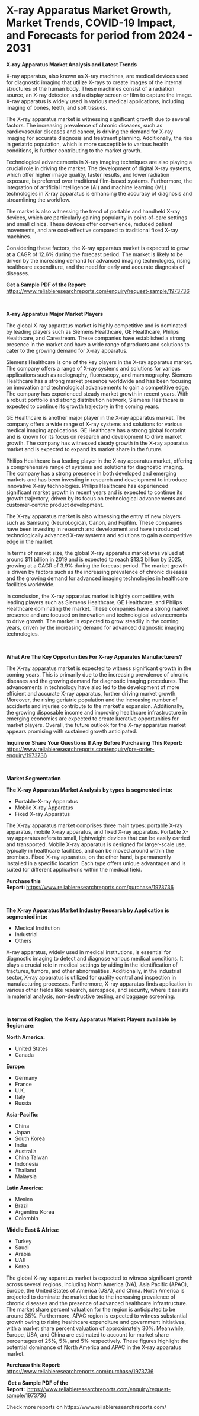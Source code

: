 <p><h1>X-ray Apparatus Market Growth, Market Trends, COVID-19 Impact, and Forecasts for period from 2024 - 2031</h1></p><p><strong>X-ray Apparatus Market Analysis and Latest Trends</strong></p>
<p><p>X-ray apparatus, also known as X-ray machines, are medical devices used for diagnostic imaging that utilize X-rays to create images of the internal structures of the human body. These machines consist of a radiation source, an X-ray detector, and a display screen or film to capture the image. X-ray apparatus is widely used in various medical applications, including imaging of bones, teeth, and soft tissues.</p><p>The X-ray apparatus market is witnessing significant growth due to several factors. The increasing prevalence of chronic diseases, such as cardiovascular diseases and cancer, is driving the demand for X-ray imaging for accurate diagnosis and treatment planning. Additionally, the rise in geriatric population, which is more susceptible to various health conditions, is further contributing to the market growth.</p><p>Technological advancements in X-ray imaging techniques are also playing a crucial role in driving the market. The development of digital X-ray systems, which offer higher image quality, faster results, and lower radiation exposure, is preferred over traditional film-based systems. Furthermore, the integration of artificial intelligence (AI) and machine learning (ML) technologies in X-ray apparatus is enhancing the accuracy of diagnosis and streamlining the workflow.</p><p>The market is also witnessing the trend of portable and handheld X-ray devices, which are particularly gaining popularity in point-of-care settings and small clinics. These devices offer convenience, reduced patient movements, and are cost-effective compared to traditional fixed X-ray machines.</p><p>Considering these factors, the X-ray apparatus market is expected to grow at a CAGR of 12.6% during the forecast period. The market is likely to be driven by the increasing demand for advanced imaging technologies, rising healthcare expenditure, and the need for early and accurate diagnosis of diseases.</p></p>
<p><strong>Get a Sample PDF of the Report:&nbsp;</strong> <a href="https://www.reliableresearchreports.com/enquiry/request-sample/1973736">https://www.reliableresearchreports.com/enquiry/request-sample/1973736</a></p>
<p>&nbsp;</p>
<p><strong>X-ray Apparatus Major Market Players</strong></p>
<p><p>The global X-ray apparatus market is highly competitive and is dominated by leading players such as Siemens Healthcare, GE Healthcare, Philips Healthcare, and Carestream. These companies have established a strong presence in the market and have a wide range of products and solutions to cater to the growing demand for X-ray apparatus.</p><p>Siemens Healthcare is one of the key players in the X-ray apparatus market. The company offers a range of X-ray systems and solutions for various applications such as radiography, fluoroscopy, and mammography. Siemens Healthcare has a strong market presence worldwide and has been focusing on innovation and technological advancements to gain a competitive edge. The company has experienced steady market growth in recent years. With a robust portfolio and strong distribution network, Siemens Healthcare is expected to continue its growth trajectory in the coming years.</p><p>GE Healthcare is another major player in the X-ray apparatus market. The company offers a wide range of X-ray systems and solutions for various medical imaging applications. GE Healthcare has a strong global footprint and is known for its focus on research and development to drive market growth. The company has witnessed steady growth in the X-ray apparatus market and is expected to expand its market share in the future.</p><p>Philips Healthcare is a leading player in the X-ray apparatus market, offering a comprehensive range of systems and solutions for diagnostic imaging. The company has a strong presence in both developed and emerging markets and has been investing in research and development to introduce innovative X-ray technologies. Philips Healthcare has experienced significant market growth in recent years and is expected to continue its growth trajectory, driven by its focus on technological advancements and customer-centric product development.</p><p>The X-ray apparatus market is also witnessing the entry of new players such as Samsung (NeuroLogica), Canon, and Fujifilm. These companies have been investing in research and development and have introduced technologically advanced X-ray systems and solutions to gain a competitive edge in the market.</p><p>In terms of market size, the global X-ray apparatus market was valued at around $11 billion in 2019 and is expected to reach $13.3 billion by 2025, growing at a CAGR of 3.9% during the forecast period. The market growth is driven by factors such as the increasing prevalence of chronic diseases and the growing demand for advanced imaging technologies in healthcare facilities worldwide.</p><p>In conclusion, the X-ray apparatus market is highly competitive, with leading players such as Siemens Healthcare, GE Healthcare, and Philips Healthcare dominating the market. These companies have a strong market presence and are focused on innovation and technological advancements to drive growth. The market is expected to grow steadily in the coming years, driven by the increasing demand for advanced diagnostic imaging technologies.</p></p>
<p>&nbsp;</p>
<p><strong>What Are The Key Opportunities For X-ray Apparatus Manufacturers?</strong></p>
<p><p>The X-ray apparatus market is expected to witness significant growth in the coming years. This is primarily due to the increasing prevalence of chronic diseases and the growing demand for diagnostic imaging procedures. The advancements in technology have also led to the development of more efficient and accurate X-ray apparatus, further driving market growth. Moreover, the rising geriatric population and the increasing number of accidents and injuries contribute to the market's expansion. Additionally, the growing disposable income and improving healthcare infrastructure in emerging economies are expected to create lucrative opportunities for market players. Overall, the future outlook for the X-ray apparatus market appears promising with sustained growth anticipated.</p></p>
<p><strong>Inquire or Share Your Questions If Any Before Purchasing This Report:</strong> <a href="https://www.reliableresearchreports.com/enquiry/pre-order-enquiry/1973736">https://www.reliableresearchreports.com/enquiry/pre-order-enquiry/1973736</a></p>
<p>&nbsp;</p>
<p><strong>Market Segmentation</strong></p>
<p><strong>The X-ray Apparatus Market Analysis by types is segmented into:</strong></p>
<p><ul><li>Portable-X-ray Apparatus</li><li>Mobile X-ray Apparatus</li><li>Fixed X-ray Apparatus</li></ul></p>
<p><p>The X-ray apparatus market comprises three main types: portable X-ray apparatus, mobile X-ray apparatus, and fixed X-ray apparatus. Portable X-ray apparatus refers to small, lightweight devices that can be easily carried and transported. Mobile X-ray apparatus is designed for larger-scale use, typically in healthcare facilities, and can be moved around within the premises. Fixed X-ray apparatus, on the other hand, is permanently installed in a specific location. Each type offers unique advantages and is suited for different applications within the medical field.</p></p>
<p><strong>Purchase this Report:&nbsp;</strong><a href="https://www.reliableresearchreports.com/purchase/1973736">https://www.reliableresearchreports.com/purchase/1973736</a></p>
<p>&nbsp;</p>
<p><strong>The X-ray Apparatus Market Industry Research by Application is segmented into:</strong></p>
<p><ul><li>Medical Institution</li><li>Industrial</li><li>Others</li></ul></p>
<p><p>X-ray apparatus, widely used in medical institutions, is essential for diagnostic imaging to detect and diagnose various medical conditions. It plays a crucial role in medical settings by aiding in the identification of fractures, tumors, and other abnormalities. Additionally, in the industrial sector, X-ray apparatus is utilized for quality control and inspection in manufacturing processes. Furthermore, X-ray apparatus finds application in various other fields like research, aerospace, and security, where it assists in material analysis, non-destructive testing, and baggage screening.</p></p>
<p>&nbsp;</p>
<p><strong>In terms of Region, the X-ray Apparatus Market Players available by Region are:</strong></p>
<p>
    <p> <strong> North America: </strong>
        <ul>
            <li>United States</li>
            <li>Canada</li>
        </ul>
        </p> 
    <p> <strong> Europe: </strong>
        <ul>
            <li>Germany</li>
            <li>France</li>
            <li>U.K.</li>
            <li>Italy</li>
            <li>Russia</li>
        </ul>
        </p> 
    <p> <strong> Asia-Pacific: </strong>
        <ul>
            <li>China</li>
            <li>Japan</li>
            <li>South Korea</li>
            <li>India</li>
            <li>Australia</li>
            <li>China Taiwan</li>
            <li>Indonesia</li>
            <li>Thailand</li>
            <li>Malaysia</li>
        </ul>
        </p> 
    <p> <strong> Latin America: </strong>
        <ul>
            <li>Mexico</li>
            <li>Brazil</li>
            <li>Argentina Korea</li>
            <li>Colombia</li>
        </ul>
        </p> 
    <p> <strong> Middle East & Africa: </strong>
        <ul>
            <li>Turkey</li>
            <li>Saudi</li>
            <li>Arabia</li>
            <li>UAE</li>
            <li>Korea</li>
        </ul>
    </p>
    </p>
<p><p>The global X-ray apparatus market is expected to witness significant growth across several regions, including North America (NA), Asia Pacific (APAC), Europe, the United States of America (USA), and China. North America is projected to dominate the market due to the increasing prevalence of chronic diseases and the presence of advanced healthcare infrastructure. The market share percent valuation for the region is anticipated to be around 35%. Furthermore, APAC region is expected to witness substantial growth owing to rising healthcare expenditure and government initiatives, with a market share percent valuation of approximately 30%. Meanwhile, Europe, USA, and China are estimated to account for market share percentages of 25%, 5%, and 5% respectively. These figures highlight the potential dominance of North America and APAC in the X-ray apparatus market.</p></p>
<p><strong>Purchase this Report: </strong><a href="https://www.reliableresearchreports.com/purchase/1973736">https://www.reliableresearchreports.com/purchase/1973736</a></p>
<p>&nbsp;<strong>Get a Sample PDF of the Report:&nbsp;&nbsp;</strong><a href="https://www.reliableresearchreports.com/enquiry/request-sample/1973736">https://www.reliableresearchreports.com/enquiry/request-sample/1973736</a></p>
<p><strong></strong></p>
<p>Check more reports on https://www.reliableresearchreports.com/</p>